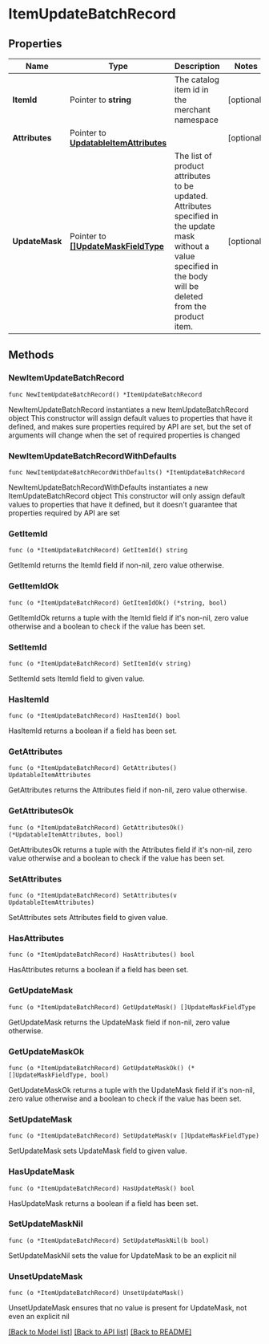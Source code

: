 # ItemUpdateBatchRecord

## Properties

Name | Type | Description | Notes
------------ | ------------- | ------------- | -------------
**ItemId** | Pointer to **string** | The catalog item id in the merchant namespace | [optional] 
**Attributes** | Pointer to [**UpdatableItemAttributes**](UpdatableItemAttributes.md) |  | [optional] 
**UpdateMask** | Pointer to [**[]UpdateMaskFieldType**](UpdateMaskFieldType.md) | The list of product attributes to be updated. Attributes specified in the update mask without a value specified in the body will be deleted from the product item. | [optional] 

## Methods

### NewItemUpdateBatchRecord

`func NewItemUpdateBatchRecord() *ItemUpdateBatchRecord`

NewItemUpdateBatchRecord instantiates a new ItemUpdateBatchRecord object
This constructor will assign default values to properties that have it defined,
and makes sure properties required by API are set, but the set of arguments
will change when the set of required properties is changed

### NewItemUpdateBatchRecordWithDefaults

`func NewItemUpdateBatchRecordWithDefaults() *ItemUpdateBatchRecord`

NewItemUpdateBatchRecordWithDefaults instantiates a new ItemUpdateBatchRecord object
This constructor will only assign default values to properties that have it defined,
but it doesn't guarantee that properties required by API are set

### GetItemId

`func (o *ItemUpdateBatchRecord) GetItemId() string`

GetItemId returns the ItemId field if non-nil, zero value otherwise.

### GetItemIdOk

`func (o *ItemUpdateBatchRecord) GetItemIdOk() (*string, bool)`

GetItemIdOk returns a tuple with the ItemId field if it's non-nil, zero value otherwise
and a boolean to check if the value has been set.

### SetItemId

`func (o *ItemUpdateBatchRecord) SetItemId(v string)`

SetItemId sets ItemId field to given value.

### HasItemId

`func (o *ItemUpdateBatchRecord) HasItemId() bool`

HasItemId returns a boolean if a field has been set.

### GetAttributes

`func (o *ItemUpdateBatchRecord) GetAttributes() UpdatableItemAttributes`

GetAttributes returns the Attributes field if non-nil, zero value otherwise.

### GetAttributesOk

`func (o *ItemUpdateBatchRecord) GetAttributesOk() (*UpdatableItemAttributes, bool)`

GetAttributesOk returns a tuple with the Attributes field if it's non-nil, zero value otherwise
and a boolean to check if the value has been set.

### SetAttributes

`func (o *ItemUpdateBatchRecord) SetAttributes(v UpdatableItemAttributes)`

SetAttributes sets Attributes field to given value.

### HasAttributes

`func (o *ItemUpdateBatchRecord) HasAttributes() bool`

HasAttributes returns a boolean if a field has been set.

### GetUpdateMask

`func (o *ItemUpdateBatchRecord) GetUpdateMask() []UpdateMaskFieldType`

GetUpdateMask returns the UpdateMask field if non-nil, zero value otherwise.

### GetUpdateMaskOk

`func (o *ItemUpdateBatchRecord) GetUpdateMaskOk() (*[]UpdateMaskFieldType, bool)`

GetUpdateMaskOk returns a tuple with the UpdateMask field if it's non-nil, zero value otherwise
and a boolean to check if the value has been set.

### SetUpdateMask

`func (o *ItemUpdateBatchRecord) SetUpdateMask(v []UpdateMaskFieldType)`

SetUpdateMask sets UpdateMask field to given value.

### HasUpdateMask

`func (o *ItemUpdateBatchRecord) HasUpdateMask() bool`

HasUpdateMask returns a boolean if a field has been set.

### SetUpdateMaskNil

`func (o *ItemUpdateBatchRecord) SetUpdateMaskNil(b bool)`

 SetUpdateMaskNil sets the value for UpdateMask to be an explicit nil

### UnsetUpdateMask
`func (o *ItemUpdateBatchRecord) UnsetUpdateMask()`

UnsetUpdateMask ensures that no value is present for UpdateMask, not even an explicit nil

[[Back to Model list]](../README.md#documentation-for-models) [[Back to API list]](../README.md#documentation-for-api-endpoints) [[Back to README]](../README.md)


